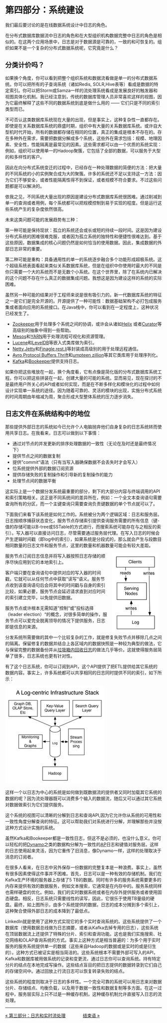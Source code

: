 第四部分：系统建设
===============================

我们最后要讨论的是在线数据系统设计中日志的角色。

在分布式数据库数据流中日志的角色和在大型组织机构数据完整中日志的角色是相似的。在这两个应用场景中，日志是对于数据源是可靠的，一致的和可恢复的。组织如果不是一个复杂的分布式数据系统呢，它究竟是什么？

分类计价吗？
-----------------

如果换个角度，你可以看到把整个组织系统和数据流看做是单一的分布式数据系统。你可以把所有的子查询系统（诸如Redis, SOLR,Hive表等）看成是数据的特定索引。你可以把Storm或Samza一样的流处理系统看成是发展良好的触发器和视图具体化机制。我已经注意到，传统的数据库管理人员非常喜欢这样的视图，因为它最终解释了这些不同的数据系统到底是做什么用的 —— 它们只是不同的索引类型而已。

不可否认这类数据库系统现在大量的出现，但是事实上，这种复杂性一直都存在。即使是在关系数据库系统的鼎盛时期，组织中有大量的关系数据库系统。或许自大型机时代开始，所有的数据都存储在相同的位置，真正的集成是根本不存在的。存在多种外在需求，需要把数据分解成多个系统，这些外在需求包括：规模、地理因素、安全性，性能隔离是最常见的因素。这些需求都可以由一个优质的系统实现：例如，组织可以使用单一的Hadoop聚簇，它包括了全部的数据，可以服务于大型的和多样性的客户。

因此在向分布式系统变迁的过程中，已经存在一种处理数据的简便的方法：把大量的不同系统的小的实例聚合成为大的聚簇。许多的系统还不足以支持这一方法：因为它们不够安全，或者性能隔离性得不到保证，或者规模不符合要求。不过这些问题都是可以解决的。

依我之见，不同系统大量出现的原因是建设分布式数据库系统很困难。通过削减到单一的查询或者用例，每个系统都可以把规模控制到易于实现的程度。但是运行这些系统产生的复杂度依然很高。

未来这类问题可能的发展趋势有三种：

第一种可能是保持现状：孤立的系统还会或长或短的持续一段时间。这是因为建设分布式系统的困难很难克服，或者因为孤立系统的独特性和便捷性很难达到。基于这些原因，数据集成的核心问题仍然是如何恰当的使用数据。因此，集成数据的外部日志非常的重要。

第二种可能是重构：具备通用性的单一的系统逐步融合多个功能形成超极系统。这个超级系统表面看起来类似关系数据库系统，但是在组织中你使用时最大的不同是你只需要一个大的系统而不是无数个小系统。在这个世界里，除了在系统内已解决的这个问题不存在什么真正的数据集成问题。我想这是因为建设这样的系统的实际困难。

虽然另一种可能的结果对于工程师来说是很有吸引力的。新一代数据库系统的特征之一是它们是完全开源的。开源提供了一种可能性：数据基础架构不必打包成服务集或者面向应用的系统接口。在Java栈中，你可以看到在一定程度上，这种状况已经发生了。

- [Zookeeper](http://zookeeper.apache.org/)用于处理多个系统之间的协调，或许会从诸如[Helix](http://helix.incubator.apache.org/) 或者[Curator](http://curator.incubator.apache.org/)等高级别的抽象中得到一些帮助。
- [Mesos](http://mesos.apache.org/)和[YARN](http://hadoop.apache.org/docs/current/hadoop-yarn/hadoop-yarn-site/YARN.html)用于处理流程可视化和资源管理。
- [Lucene](http://lucene.apache.org/)和[LevelDB](https://code.google.com/p/leveldb)等嵌入式类库做为索引。
- [Netty](http://netty.io/),[Jetty](http://www.eclipse.org/jetty)和[Finagle](http://twitter.github.io/finagle),[rest.li](http://rest.li/)等封装成高级别的用于处理远程通信。
- [Avro](http://avro.apache.org/),[Protocol Buffers](https://code.google.com/p/protobuf),[Thrift](http://thrift.apache.org/)和[umpteen zillion](https://github.com/eishay/jvm-serializers/wiki)等其它类库用于处理序列化。
- [Kafka](http://kafka.apache.org/)和[Bookeeper](http://zookeeper.apache.org/bookkeeper)提供支持日志。

如果你把这些堆放在一起，换个角度看，它有点像是简化版的分布式数据库系统工程。你可以把这些拼装在一起，创建大量的可能的系统。显而易见，现在探讨的不是最终用户所关心的API或者如何实现，而是在不断多样化和模块化的过程中如何设计实现单一系统的途径。因为随着可靠的、灵活的模块的出现，实施分布式系统的时间周期由年缩减为周，聚合形成大型整体系统的压力逐步消失。

日志文件在系统结构中的地位
---------------------------------

那些提供外部日志的系统如今已允许个人电脑抛弃他们自身复杂的日志系统转而使用共享日志。在我看来，日志可以做到以下事情：

- 通过对节点的并发更新的排序处理数据的一致性（无论在及时还是最终情况下）
- 提供节点之间的数据复制
- 提供”commit“语法（只有当写入器确保数据不会丢失时才会写入）
- 位系统提供外部的数据订阅资源
- 提供存储失败的复制操作和引导新的复制操作的能力
- 处理节点间的数据平衡

这实际上是一个数据分发系统最重要的部分，剩下的大部分内容与终端调用的API和索引策略相关。这正是不同系统间的差异所在，例如：一个全文本查询语句需要查询所有的分区，而一个主键查询只需要查询负责键数据的单个节点就可以了。

下面我们来看下该系统是如何工作的。系统被分为两个逻辑区域：日志和服务层。日志按顺序捕获状态变化，服务节点存储索引提供查询服务需要的所有信息（键-值的存储可能以B-tree或SSTable的方式进行，而搜索系统可能存在与之相反的索引）。写入器可以直接访问日志，尽管需要通过服务层代理。在写入日志的时候会产生逻辑时间戳（即log中的索引），如果系统是分段式的，那么就会产生与段数目相同数量的日志文件和服务节点，这里的数量和机器数量可能会有较大差距。

<img src="images/system.png" width="150" hspace="10px" align="right" >

服务节点订阅日志信息并将写入器按照日志存储的顺序尽快应用到它的本地索引上。

客户端只要在查询语句中提供对应的写入器的时间戳，它就可以从任何节点中获取”读写“语义。服务节点收到该查询语句后会将其中的时间戳与自身的索引比较，如果必要，服务节点会延迟请求直到对应时间的索引建立完毕，以免提供旧数据。

服务节点或许根本无需知道”控制“或”投标选择（leader election）“的概念，对很多简单的操作，服务节点可以爱完全脱离领导的情况下提供服务，日志即是信息的来源。

分发系统所需要做的其中一个比较复杂的工作，就是修复失败节点并移除几点之间的隔离。保留修复的数据并结合上各区域内的数据快照是一种较为典型的做法，它与保留完整的数据备份并从[垃圾箱内回收日志](https://cwiki.apache.org/confluence/display/KAFKA/Log+Compaction)的做法几乎等价。这就使得服务层简单了很多，日志系统也更有针对性。 

有了这个日志系统，你可以订阅到API，这个API提供了把ETL提供给其它系统的数据内容。事实上，许多系统都可以共享相同的日志同时提供不同的索引，如下所示：

![](images/full-stack.png)

这样一个以日志为中心的系统是如何做到既数据流的提供者又同时加载其它系统的数据的呢？因为流处理器既可以消费多个输入的数据流，随后又可以通过其它系统对数据做索引为它们提供服务。

这个系统的视图可以清晰的分解到日志和查询API,因为它允许你从系统的可用性和一致性角度分解查询的特征。这可以帮助我们对系统进行分解，并理解那些并没按这种方式设计实施的系统。

虽然Kafka和Bookeeper都是一致性日志，但这不是必须的，也没什么意义。你可以轻松的把[Dynamo](http://www.allthingsdistributed.com/2007/10/amazons_dynamo.html)之类的数据构分解为一致性的[AP](http://en.wikipedia.org/wiki/CAP_theorem)日志和键值对服务层。这样的日志使用起来灵活，因为它重传了旧消息，像Dynamo一样，这样的处理取决于消息的订阅者。

在很多人看来，在日志中另外保存一份数据的完整复本是一种浪费。事实上，虽然有很多因素使得这件事并不困难。首先，日志可以是一种有效的存储机制。我们在Kafka生产环境的服务器上存储了5 TB的数据。同时有许多的服务系统需要更多的内存来提供有效的数据服务，例如文本搜索，它通常是在内存中的。服务系统同样也需样硬盘的优化。例如，我们的实时数据系统或者在内存外提供服务或者使用固态硬盘。相反，日志系统只需要线性的读写，因此，它很乐于使用TB量级的硬盘。最终，如上图所示，由多个系统提供的数据，日志的成本分摊到多个索引上，这种聚合使得外部日志的成本降到了最低点。

LinkedIn就是使用了这种方式实现它的多个实时查询系统的。这些系统提供了一个数据库（使用数据总线做为日志摘要，或者从Kafka去掉专用的日志），这些系统在顶层数据流上还提供了特殊的分片、索引和查询功能。这也是我们实施搜索、社交网络和OLAP查询系统的方式。事实上这种方式是相当普遍的：为多个用于实时服务的服务系统提供单一的数据（这些来自Hadoop的数据或是实时的或是衍生的）。这种方式已被证实是相当简洁的。这些系统根本不需要外部可写入的API，Kafka和数据库被用做系统的记录和变更流，通过日志你可以查询系统。持有特定分片的结点在本地完成写操作。这些结点盲目的把日志提供的数据转录到它们自己的存储空间中。通过回放上行流日志可以恢复转录失败的结点。

这些系统的程度则取决于日志的多样性。一个完全可靠的系统可以用日志来对数据分片、存储结点、均衡负载，以及用于数据一致性和数据复制等多方面。在这一过程中，服务层实际上只不过是一种缓存机制，这种缓存机制允许直接写入日志的流处理。

-----------------

[« 第三部分：日志和实时流处理](part3.md)　　　　[结束语 »](the-end.md)
